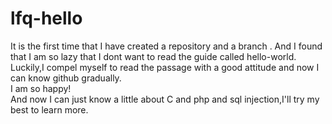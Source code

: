 # lfq-hello
     
It is the first time that I have created a repository and a branch .
And I found that I am so lazy that I dont want to read the guide called hello-world.    
Luckily,I compel myself to read the passage with a good attitude and now I can know github gradually.   
I am so happy!     
And now I can just know a little about C and php and sql injection,I'll try my best to learn more.
